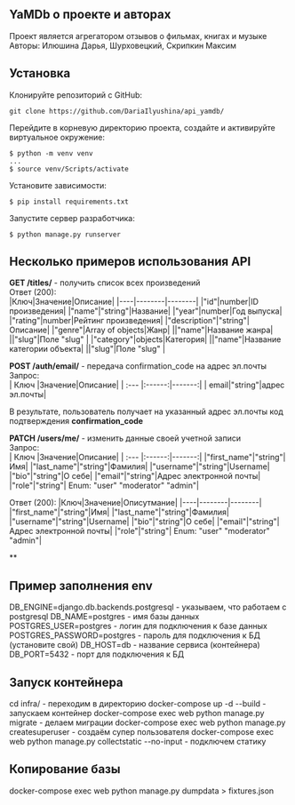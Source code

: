 ## YaMDb о проекте и авторах
Проект является агрегатором отзывов о фильмах, книгах и музыке
Авторы: Илюшина Дарья, Шурховецкий, Скрипкин Максим

## Установка

Клонируйте репозиторий с GitHub:
```
git clone https://github.com/DariaIlyushina/api_yamdb/
```

Перейдите в корневую директорию проекта, создайте и активируйте виртуальное окружение: 
```
$ python -m venv venv
...
$ source venv/Scripts/activate
```

Установите зависимости:
```
$ pip install requirements.txt
```

Запустите сервер разработчика:
```
$ python manage.py runserver
```
## Несколько примеров использования API
**GET /titles/** - получить список всех произведений  
Ответ (200):  
|Ключ|Значение|Описание|
|----|--------|--------|
|"id"|number|ID произведения|
|"name"|"string"|Название|
|"year"|number|Год выпуска|
|"rating"|number|Рейтинг произведения|
|"description"|"string"|Описание|
|"genre"|Array of objects|Жанр|
||"name"|Название жанра|
||"slug"|Поле "slug" |
|"category"|objects|Категория|
||"name"|Название категории объекта|
||"slug"|Поле "slug" |
  
**POST /auth/email/** - передача confirmation_code на адрес эл.почты  
Запрос:  
| Ключ |Значение|Описание|
| :--- |:------:|-------:|
| email|"string"|адрес эл.почты|

В результате, пользователь получает на указанный адрес эл.почты код подтверждения __confirmation_code__  

**PATCH /users/me/** - изменить данные своей учетной записи  
Запрос:  
| Ключ |Значение|Описание|
| :--- |:------:|-------:|
|"first_name"|"string"|Имя|
|"last_name"|"string"|Фамилия|
|"username"|"string"|Username|
|"bio"|"string"|О себе|
|"email"|"string"|Адрес электронной почты|
|"role"|"string"| Enum: "user" "moderator" "admin"|  

Ответ (200):
|Ключ|Значение|Описутмание|
|----|--------|--------|
|"first_name"|"string"|Имя|
|"last_name"|"string"|Фамилия|
|"username"|"string"|Username|
|"bio"|"string"|О себе|
|"email"|"string"|Адрес электронной почты|
|"role"|"string"| Enum: "user" "moderator" "admin"|

**

## Пример заполнения env

DB_ENGINE=django.db.backends.postgresql - указываем, что работаем с postgresql
DB_NAME=postgres - имя базы данных
POSTGRES_USER=postgres - логин для подключения к базе данных
POSTGRES_PASSWORD=postgres - пароль для подключения к БД (установите свой)
DB_HOST=db - название сервиса (контейнера)
DB_PORT=5432 - порт для подключения к БД 

## Запуск контейнера

cd infra/ - переходим в директорию
docker-compose up -d --build - запускаем контейнер
docker-compose exec web python manage.py migrate - делаем миграции
docker-compose exec web python manage.py createsuperuser - создаём супер пользователя
docker-compose exec web python manage.py collectstatic --no-input - подключем статику

## Копирование базы

docker-compose exec web python manage.py dumpdata > fixtures.json

